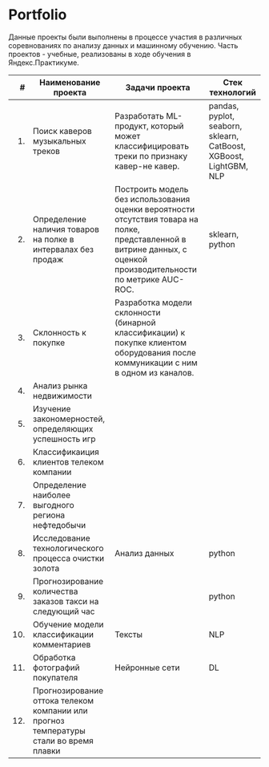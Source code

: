 # Portfolio

Данные проекты были выполнены в процессе участия в различных соревнованиях по анализу данных и машинному обучению. 
Часть проектов - учебные, реализованы в ходе обучения в Яндекс.Практикуме.

|**#**| **Наименование проекта** | **Задачи проекта** | **Стек технологий** |
|----:|--------------------------|--------------|---------------------|
| 1.| Поиск каверов музыкальных треков | Разработать ML-продукт, который может классифицировать треки по признаку кавер-не кавер. | pandas, pyplot, seaborn, sklearn, CatBoost, XGBoost, LightGBM, NLP |
| 2.| Определение наличия товаров на полке в интервалах без продаж | Построить модель без использования оценки вероятности отсутствия товара на полке, представленной в витрине данных, с оценкой производительности по метрике AUC-ROC. | sklearn, python |
| 3.| Склонность к покупке | Разработка модели склонности (бинарной классификации) к покупке клиентом оборудования после коммуникации с ним в одном из каналов. |             |
| 4.| Анализ рынка недвижимости |  |  |
| 5.| Изучение закономерностей, определяющих успешность игр |  |  |
| 6.| Классификаиция клиентов телеком компании |  |  |
| 7.| Определение наиболее выгодного региона нефтедобычи |  |  |
| 8.| Исследование технологического процесса очистки золота | Анализ данных| python |
| 9.| Прогнозирование количества заказов такси на следующий час |  | python |
| 10.| Обучение модели классификации комментариев | Тексты | NLP |
| 11.| Обработка фотографий покупателя | Нейронные сети | DL |
| 12.| Прогнозирование оттока телеком компании или прогноз температуры стали во время плавки |  |  |



